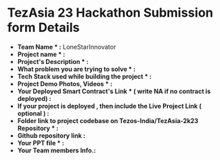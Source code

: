 # TezAsia 23 Hackathon Submission form Details


- **Team Name *  :** LoneStarInnovator
- **Project name * :** 
- **Project's Description * :** 
- **What problem you are trying to solve * :** 
- **Tech Stack used while building the project * :** 
- **Project Demo Photos, Videos * :** 
- **Your Deployed Smart Contract's Link * ( write NA if no contract is deployed) :** 
- **If your project is deployed , then include the Live Project Link ( optional ) :** 
- **Folder link to project codebase on Tezos-India/TezAsia-2k23 Repository * :** 
- **Github repository link :** 
- **Your PPT file  * :** 
- **Your Team members Info.:** 

